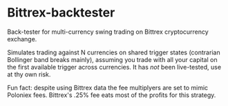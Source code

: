 # Bittrex-backtester
Back-tester for multi-currency swing trading on Bittrex cryptocurrency exchange.

Simulates trading against N currencies on shared trigger states (contrarian Bollinger band breaks mainly), assuming you trade with all your capital on the first available trigger across currencies. It has *not* been live-tested, use at thy own risk.

Fun fact: despite using Bittrex data the fee multiplyers are set to mimic Poloniex fees. Bittrex's .25% fee eats most of the profits for this strategy. 
